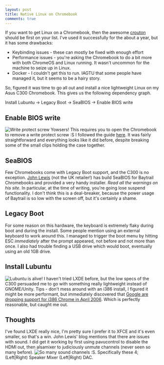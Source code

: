 ```yaml
---
layout: post
title: Native Linux on Chromebook
comments: true
---
```


If you want to get Linux on a Chromebook, then the awesome [crouton](https://github.com/dnschneid/crouton) should be first on your list. I've used it successfully for the about a year, but it has some drawbacks:

+ Keybinding issues - these can mostly be fixed with enough effort
+ Performance issues - you're asking the Chromebook to do a bit more with both ChromeOS and Linux running. It wasn't uncommon for the machine to seize up in Linux.
+ Docker - I couldn't get this to run. IAGTU that some people have managed it, but it seems to be a hairy story.

So, figured it was time to go all out and install a nice lightweight Linux on my Asus C300 Chromebook. This gives us the following dependency graph.

Install Lubuntu -> Legacy Boot -> SeaBIOS -> Enable BIOS write

Enable BIOS write
-----------------
![Write protect screw]({{site.url}}/images/2016-2-7-write-protect.jpg)
Yowsers! This requires you to open the Chromebook to remove a write protect screw :S I followed the guide [here](http://www.matws.org/c300/). It was fairly straightforward and everything looks like it did before, despite breaking some of the small clips holding the case together.

SeaBIOS
--------
Few Chromebooks come with Legacy Boot support, and the C300 is no exception. [John Lewis](johnlewis.ie/baytrail-release/) (not the UK retailer!) has build SeaBIOS for Baytrail Chromebooks and provided a very handy installer. *Read all the warnings on his site*. In particular, at the time of writing, you're going lose suspend functionality. I don't think this is a deal-breaker, because the power usage of Baytrail is so low with the screen off, but it's certainly a shame.

Legacy Boot
-----------
For some reason on this hardware, the keyboard is extremely flaky during boot and during the install. Some people mention using an external keyboard to work around this. I managed to trigger the boot menu by hitting ESC _immediately_ after the prompt appeared, not before and not more than once. I also had trouble finding a USB drive which would boot, eventually using an old 1GB drive.

Install Lubuntu
---------------
![Lubuntu is alive!]({{site.url}}/images/2016-2-7-lubuntu.jpg)
I haven't tried LXDE before, but the low specs of the C300 persuaded me to go with something really lightweight instead of GNOME/Unity. Tips - don't mess around with an i386 install, I figured it might be more performant, but immediately discovered that [Google are dropping support for i386 Chrome in April 2006](http://betanews.com/2015/11/30/google-killing-chrome-for-32-bit-linux/). Which is perfectly reasonable, but caught me out.

Thoughts
--------
I've found LXDE really nice, I'm pretty sure I prefer it to XFCE and it's even smaller, so that's a win. John Lewis' blog mentions that there are issues with sound. I did get it working by first using pavucontrol to disable the HDMI out, then alsamixer to judiciously unmute channels (never seen so many before). ![So many sound channels :S]({{site.url}}/images/2016-2-7-alsamixer.png). Specifically these 4; (Left|Right) Speaker Mixer (Left|Right) DAC.
